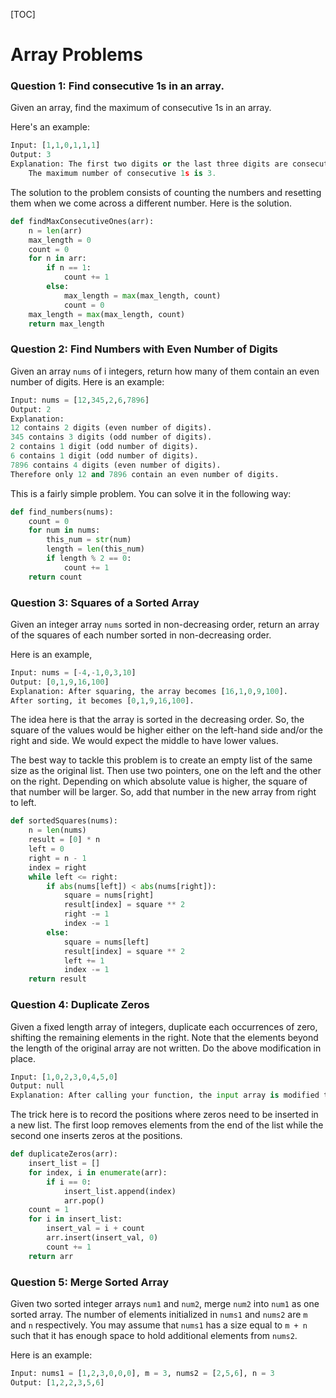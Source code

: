 [TOC]



# Array Problems 

### Question 1:  Find consecutive 1s in an array. 

Given an array, find the maximum of consecutive 1s in an array.

Here's an example:

```python
Input: [1,1,0,1,1,1]
Output: 3
Explanation: The first two digits or the last three digits are consecutive 1s.
    The maximum number of consecutive 1s is 3.
```

The solution to the problem consists of counting the numbers and resetting them when we come across a different number. Here is the solution.

```python
def findMaxConsecutiveOnes(arr):
    n = len(arr)
    max_length = 0
    count = 0
    for n in arr:
        if n == 1:
            count += 1
        else:
            max_length = max(max_length, count)
            count = 0
    max_length = max(max_length, count)
    return max_length
```

### Question 2: Find Numbers with Even Number of Digits

Given an array `nums` of i integers, return how many of them contain an even number of digits. Here is an example:

```python
Input: nums = [12,345,2,6,7896]
Output: 2
Explanation: 
12 contains 2 digits (even number of digits). 
345 contains 3 digits (odd number of digits). 
2 contains 1 digit (odd number of digits). 
6 contains 1 digit (odd number of digits). 
7896 contains 4 digits (even number of digits). 
Therefore only 12 and 7896 contain an even number of digits.
```

This is a fairly simple problem. You can solve it in the following way:

```python
def find_numbers(nums):
    count = 0
    for num in nums:
        this_num = str(num)
        length = len(this_num)
        if length % 2 == 0:
            count += 1
    return count
```

### Question 3: Squares of a Sorted Array

Given an integer array `nums` sorted in non-decreasing order, return an array of the squares of each number sorted in non-decreasing order. 

Here is an example, 

```python
Input: nums = [-4,-1,0,3,10]
Output: [0,1,9,16,100]
Explanation: After squaring, the array becomes [16,1,0,9,100].
After sorting, it becomes [0,1,9,16,100].
```

The idea here is that the array is sorted in the decreasing order. So, the square of the values would be higher either on the left-hand side and/or the right and side. We would expect the middle to have lower values. 

The best way to tackle this problem is to create an empty list of the same size as the original list. Then use two pointers, one on the left and the other on the right. Depending on which absolute value is higher, the square of that number will be larger. So, add that number in the new array from right to left. 

```python
def sortedSquares(nums):
    n = len(nums)
    result = [0] * n
    left = 0
    right = n - 1
    index = right
    while left <= right:
        if abs(nums[left]) < abs(nums[right]):
            square = nums[right]
            result[index] = square ** 2
            right -= 1
            index -= 1
        else:
            square = nums[left]
            result[index] = square ** 2
            left += 1
            index -= 1
    return result
```

### Question 4: Duplicate Zeros

Given a fixed length array of integers, duplicate each occurrences of zero, shifting the remaining elements in the right. Note that the elements beyond the length of the original array are not written. Do the above modification in place. 

```python
Input: [1,0,2,3,0,4,5,0]
Output: null
Explanation: After calling your function, the input array is modified to: [1,0,0,2,3,0,0,4]
```

The trick here is to record the positions where zeros need to be inserted in a new list. The first loop removes elements from the end of the list while the second one inserts zeros at the positions. 

```python
def duplicateZeros(arr):
    insert_list = []
    for index, i in enumerate(arr):
        if i == 0:
            insert_list.append(index)
            arr.pop()
    count = 1
    for i in insert_list:
        insert_val = i + count
        arr.insert(insert_val, 0)
        count += 1
    return arr
```

### Question 5: Merge Sorted Array

Given two sorted integer arrays `num1` and `num2`, merge `num2` into `num1` as one sorted array. The number of elements initialized in `nums1` and `nums2` are `m` and `n` respectively. You may assume that `nums1` has a size equal to `m + n` such that it has enough space to hold additional elements from `nums2`.

Here is an example:

```python
Input: nums1 = [1,2,3,0,0,0], m = 3, nums2 = [2,5,6], n = 3
Output: [1,2,2,3,5,6]
```

